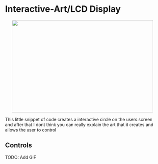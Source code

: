 # Interactive-Art/LCD Display

<p align="center">
  <img width="460" height="300" src="https://giphy.com/gifs/X1S5COBAmGx2Ax9Hon/html5">
</p>

This little snippet of code creates a interactive circle on the users screen and after that I dont think you can really explain the art that it creates and allows the user to control

## Controls

TODO: Add GIF
